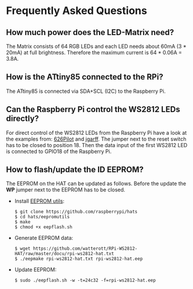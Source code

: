 # Frequently Asked Questions

## How much power does the LED-Matrix need?
The Matrix consists of 64 RGB LEDs and each LED needs about 60mA (3 * 20mA) at full brightness.
Therefore the maximum current is 64 * 0.06A = 3.8A.


## How is the ATtiny85 connected to the RPi?
The ATtiny85 is connected via SDA+SCL (I2C) to the Raspberry Pi.


## Can the Raspberry Pi control the WS2812 LEDs directly?
For direct control of the WS2812 LEDs from the Raspberry Pi have a look at the examples from: [626Pilot](https://github.com/626Pilot/RaspberryPi-NeoPixel-WS2812) and [jgarff](https://github.com/jgarff/rpi_ws281x).
The jumper next to the reset switch has to be closed to position 18.
Then the data input of the first WS2812 LED is connected to GPIO18 of the Raspberry Pi.


## How to flash/update the ID EEPROM?
The EEPROM on the HAT can be updated as follows.
Before the update the **WP** jumper next to the EEPROM has to be closed.

* Install [EEPROM utils](https://github.com/raspberrypi/hats/tree/master/eepromutils):
    ```
    $ git clone https://github.com/raspberrypi/hats
    $ cd hats/eepromutils
    $ make
    $ chmod +x eepflash.sh
    ```

* Generate EEPROM data:
    ```
    $ wget https://github.com/watterott/RPi-WS2812-HAT/raw/master/docu/rpi-ws2812-hat.txt
    $ ./eepmake rpi-ws2812-hat.txt rpi-ws2812-hat.eep
    ```

* Update EEPROM:
    ```
    $ sudo ./eepflash.sh -w -t=24c32 -f=rpi-ws2812-hat.eep
    ```
